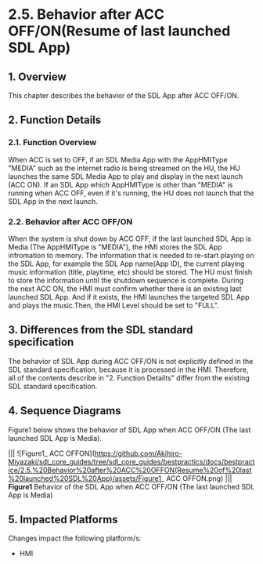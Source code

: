 # 2.5. Behavior after ACC OFF/ON(Resume of last launched SDL App)

## 1. Overview
This chapter describes the behavior of the SDL App after ACC OFF/ON.
## 2. Function Details
### 2.1. Function Overview
When ACC is set to OFF, if an SDL Media App with the AppHMIType "MEDIA" such as the internet radio is being streamed on the HU,  the HU launches the same SDL Media App  to play and display in the next launch (ACC ON).
If an SDL App which AppHMIType is other than "MEDIA" is running when ACC OFF, even if it's running, the HU does not launch that the SDL App in the next launch.
### 2.2. Behavior after ACC OFF/ON
When the system is shut down by ACC OFF, if the last launched SDL App is Media (The AppHMIType is "MEDIA"), the HMI stores the SDL App infromation to memory.
The information that is needed to re-start playing on the SDL App, for example the SDL App name(App ID), the current playing music information (title, playtime, etc) should be stored.
The HU must finish to store the information until the shutdown sequence is complete. During the next ACC ON, the HMI must confirm whether there is an existing last launched SDL App.
And if it exists, the HMI launches the targeted SDL App and plays the music.Then, the HMI Level should be set to "FULL".
## 3. Differences from the SDL standard specification
The behavior of SDL App during ACC OFF/ON is not explicitly defined in the SDL standard specification, because it is processed in the HMI.
Therefore, all of the contents describe in "2. Function Detailts" differ from the existing SDL standard specification.
## 4. Sequence Diagrams
Figure1 below shows the behavior of SDL App when ACC OFF/ON (The last launched SDL App is Media).

|||
![Figure1_ ACC OFFON](https://github.com/Akihiro-Miyazaki/sdl_core_guides/tree/sdl_core_guides/bestpractics/docs/bestpractice/2.5.%20Behavior%20after%20ACC%20OFFON(Resume%20of%20last%20launched%20SDL%20App)/assets/Figure1_ ACC OFFON.png)
|||
**Figure1** Behavior of the SDL App when ACC OFF/ON (The last launched SDL App is Media)

## 5. Impacted Platforms
Changes impact the following platform/s:
 - HMI
